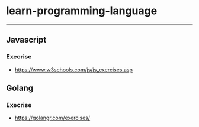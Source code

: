 # learn-programming-language

---

## Javascript
### Execrise
* https://www.w3schools.com/js/js_exercises.asp


## Golang
### Execrise
* https://golangr.com/exercises/
